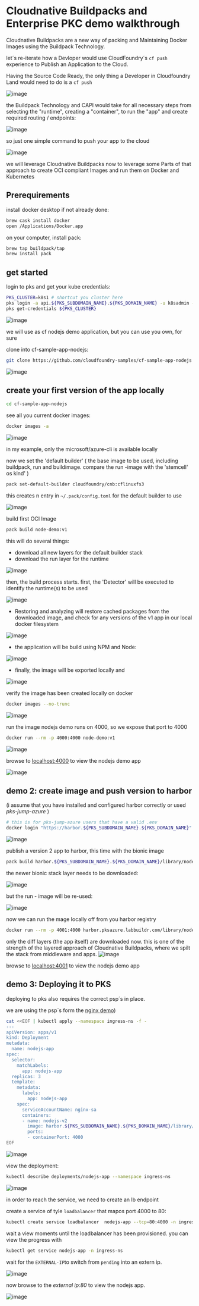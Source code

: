 # Cloudnative Buildpacks and Enterprise PKC demo walkthrough

Cloudnative Buildpacks are a new way of packing and Maintaining Docker Images using the Buildpack Technology.

let´s re-iterate how a Devloper would use CloudFoundry´s `cf push` experience  to Publish an Application to the Cloud.

Having the Source Code Ready, the only thing a Developer in Cloudfoundry Land would need to do is a `cf push`

![image](https://user-images.githubusercontent.com/8255007/60768645-9c6f0100-a0c6-11e9-9bf1-15200beebdf5.png)

the Buildpack Technology and CAPI would take for all necessary steps from selecting the "runtime", creating a "container", to run the "app" and create required routing / endpoints:

![image](https://user-images.githubusercontent.com/8255007/60768674-e8ba4100-a0c6-11e9-898d-b4b46f83c562.png)

so just one simple command to push your app to the cloud

![image](https://user-images.githubusercontent.com/8255007/60768688-2dde7300-a0c7-11e9-9bc2-de3acc28b3bd.png)

we will leverage Cloudnative Buildpacks now to leverage some Parts of that approach to create OCI compliant Images and run them on Docker and Kubernetes


## Prerequirements

install docker desktop if not already done:

```bash
brew cask install docker
open /Applications/Docker.app
```

on your computer, install pack:

```bash
brew tap buildpack/tap
brew install pack
```

## get started

login to pks and get your kube credentials:

```bash
PKS_CLUSTER=k8s1 # shortcut you cluster here
pks login -a api.${PKS_SUBDOMAIN_NAME}.${PKS_DOMAIN_NAME} -u k8sadmin -p ${PIVNET_UAA_TOKEN} -k
pks get-credentials ${PKS_CLUSTER}
```

![image](https://user-images.githubusercontent.com/8255007/60766110-18585180-a0a5-11e9-8d3a-ac9f57bd7466.png)

we will use as cf nodejs demo application,
but you can use you own, for sure

clone into cf-sample-app-nodejs:

```bash
git clone https://github.com/cloudfoundry-samples/cf-sample-app-nodejs
```

![image](https://user-images.githubusercontent.com/8255007/60766139-771dcb00-a0a5-11e9-9aed-0bf72947bd53.png)

## create your first version of the app locally

```bash
cd cf-sample-app-nodejs
```

see all you current docker images:

```bash
docker images -a
```

![image](https://user-images.githubusercontent.com/8255007/60766161-c19f4780-a0a5-11e9-9079-dfaee31adeda.png)

in my example, only the microsoft/azure-cli is available locally

now we set the 'default builder' ( the base image to be used, including buildpack, run and buildimage. compare the run -image with the 'stemcell' os kind' )

```bash
pack set-default-builder cloudfoundry/cnb:cflinuxfs3
```

this creates n entry in `~/.pack/config.toml` for the default builder to use

![image](https://user-images.githubusercontent.com/8255007/60766256-90c01200-a0a7-11e9-8f57-f9eba7b2d256.png)

build first OCI Image

```bash
pack build node-demo:v1
```

this will do several things:

- download all new layers for the default builder stack
- download the run layer for the runtime

![image](https://user-images.githubusercontent.com/8255007/60766293-f7453000-a0a7-11e9-9856-775e0cf5c0bd.png)

then, the build process starts.
first, the 'Detector' will be executed to identify the runtime(s) to be used

![image](https://user-images.githubusercontent.com/8255007/60766378-32942e80-a0a9-11e9-993a-438905386827.png)

- Restoring and analyzing will restore cached packages from the downloaded image, and check for any versions of the v1 app in our local docker filesystem

![image](https://user-images.githubusercontent.com/8255007/60766415-b817de80-a0a9-11e9-8d0b-6c805c6238c8.png)

- the application will be build using NPM and Node:

![image](https://user-images.githubusercontent.com/8255007/60766430-f57c6c00-a0a9-11e9-932f-8fb71f2232a4.png)

- finally, the image will be exported locally and 

![image](https://user-images.githubusercontent.com/8255007/60766443-180e8500-a0aa-11e9-944d-03499a4725fd.png)

verify the image has been created locally on docker

```bash
docker images --no-trunc
```

![image](https://user-images.githubusercontent.com/8255007/60766477-99661780-a0aa-11e9-9973-f886d14f6d69.png)

run the image
nodejs demo runs on 4000, so we expose that port to 4000

```bash
docker run --rm -p 4000:4000 node-demo:v1
```

![image](https://user-images.githubusercontent.com/8255007/60766487-c4506b80-a0aa-11e9-9ca1-31d68e094a1c.png)

browse to [localhost:4000](http://localhost:4000) to view the nodejs demo app

![image](https://user-images.githubusercontent.com/8255007/60766500-ffeb3580-a0aa-11e9-9324-ccff6e85201f.png)

## demo 2: create image and push version to harbor

(i assume that you have installed and configured harbor correctly or used *pks-jump-azure* )

```bash
# this is for pks-jump-azure users that have a valid .env
docker login "https://harbor.${PKS_SUBDOMAIN_NAME}.${PKS_DOMAIN_NAME}" --username admin --password ${PIVNET_UAA_TOKEN}
```

![image](https://user-images.githubusercontent.com/8255007/60767407-ec929700-a0b7-11e9-8ffd-e97cd5e2b219.png)

publish a version 2 app to harbor, this time with the bionic image

```bash
pack build harbor.${PKS_SUBDOMAIN_NAME}.${PKS_DOMAIN_NAME}/library/node-demo:v2 --publish --builder cloudfoundry/cnb:bionic
```

the newer bionic stack layer needs to be downloaded:

![image](https://user-images.githubusercontent.com/8255007/60767675-5d877e00-a0bb-11e9-883b-00d8891e53b0.png)

but the run - image will be re-used:

![image](https://user-images.githubusercontent.com/8255007/60767712-accdae80-a0bb-11e9-89ab-ee3ab0b4c966.png)

now we can run the mage locally off from you harbor registry

```bash
docker run --rm -p 4001:4000 harbor.pksazure.labbuildr.com/library/node-demo:v2
```

only the diff layers (the app itself) are downloaded now.
this is one of the strength of the layered approach of Cloudnative Buildpacks, where we spilt the stack from middleware and apps.
![image](https://user-images.githubusercontent.com/8255007/60767733-ed2d2c80-a0bb-11e9-9c5c-c72b662becf8.png)

browse to [localhost:4001](http://localhost:4001) to view the nodejs demo app

## demo 3: Deploying it to PKS

deploying to pks also requires the correct psp´s in place.

we are using the psp´s form the [nginx demo](../templates/nginx/readme.md))

```bash
cat <<EOF | kubectl apply --namespace ingress-ns -f -
---
apiVersion: apps/v1
kind: Deployment
metadata:
  name: nodejs-app
spec:
  selector:
    matchLabels:
      app: nodejs-app
  replicas: 3
  template:
    metadata:
      labels:
        app: nodejs-app
    spec:
      serviceAccountName: nginx-sa
      containers:
      - name: nodejs-v2
        image: harbor.${PKS_SUBDOMAIN_NAME}.${PKS_DOMAIN_NAME}/library/node-demo:v2
        ports:
        - containerPort: 4000
EOF
```

![image](https://user-images.githubusercontent.com/8255007/60768187-52841c00-a0c2-11e9-96f3-f3b5b6056319.png)



view the deployment:

```bash
kubectl describe deployments/nodejs-app --namespace ingress-ns
```

![image](https://user-images.githubusercontent.com/8255007/60768385-b1966080-a0c3-11e9-9cb9-039ce617ab15.png)

in order to reach the service, we need to create an lb endpoint

create a service of tyle `loadbalancer` that mapos port 4000 to 80:

```bash
kubectl create service loadbalancer  nodejs-app --tcp=80:4000 -n ingress-ns
```

wait a view moments until the loadbalancer has been provisioned.
you can view the progress with

```bash
kubectl get service nodejs-app -n ingress-ns
```

wait for the `EXTERNAL-IP`to switch from `pending` into an extern ip.  

![image](https://user-images.githubusercontent.com/8255007/60768459-79dbe880-a0c4-11e9-9565-97f611f32e32.png)

now browse to the *external ip:80* to view the nodejs app.  

![image](https://user-images.githubusercontent.com/8255007/60768469-a132b580-a0c4-11e9-923a-3eeaeaf0dc3d.png)
